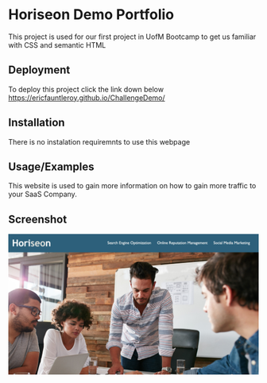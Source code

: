# Horiseon Demo Portfolio

This project is used for our first project in UofM Bootcamp to get us familiar with CSS and semantic HTML

## Deployment

To deploy this project click the link down below
https://ericfauntleroy.github.io/ChallengeDemo/

## Installation

There is no instalation requiremnts to use this webpage

## Usage/Examples

This website is used to gain more information on how to gain more traffic to your SaaS Company.

## Screenshot

![alt text](develop/assets/images/Horiseon.jpeg)
